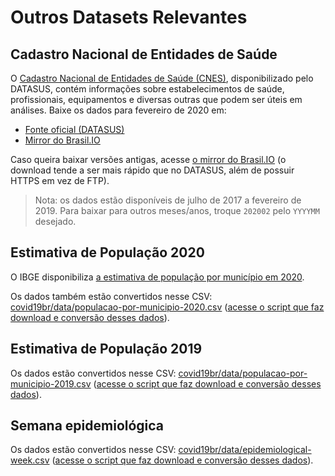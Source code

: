 # Outros Datasets Relevantes

## Cadastro Nacional de Entidades de Saúde

O [Cadastro Nacional de Entidades de Saúde
(CNES)](http://cnes.datasus.gov.br/), disponibilizado pelo DATASUS, contém
informações sobre estabelecimentos de saúde, profissionais, equipamentos e
diversas outras que podem ser úteis em análises. Baixe os dados
para fevereiro de 2020 em:

- [Fonte oficial (DATASUS)](ftp://ftp.datasus.gov.br/cnes/BASE_DE_DADOS_CNES_202002.ZIP)
- [Mirror do Brasil.IO](https://data.brasil.io/mirror/ftp.datasus.gov.br/cnes/BASE_DE_DADOS_CNES_202002.ZIP)

Caso queira baixar versões antigas, acesse [o mirror do
Brasil.IO](https://data.brasil.io/mirror/ftp.datasus.gov.br/cnes/_meta/list.html)
(o download tende a ser mais rápido que no DATASUS, além de possuir HTTPS em
vez de FTP).

> Nota: os dados estão disponíveis de julho de 2017 a fevereiro de 2019. Para
> baixar para outros meses/anos, troque `202002` pelo `YYYYMM` desejado.


## Estimativa de População 2020

O IBGE disponibiliza [a estimativa de população por município em
2020](https://www.ibge.gov.br/estatisticas/sociais/populacao/9103-estimativas-de-populacao.html?edicao=28674&t=resultados).

Os dados também estão convertidos nesse CSV:
[covid19br/data/populacao-por-municipio-2020.csv](covid19br/data/populacao-por-municipio-2020.csv) ([acesse o
script que faz download e conversão desses
dados](https://github.com/turicas/censo-ibge)).


## Estimativa de População 2019

Os dados estão convertidos nesse CSV:
[covid19br/data/populacao-por-municipio-2019.csv](covid19br/data/populacao-por-municipio-2019.csv) ([acesse o
script que faz download e conversão desses
dados](https://github.com/turicas/censo-ibge)).


## Semana epidemiológica

Os dados estão convertidos nesse CSV:
[covid19br/data/epidemiological-week.csv](covid19br/data/epidemiological-week.csv) ([acesse o
script que faz download e conversão desses
dados](scripts/epidemiological_week.py)).
